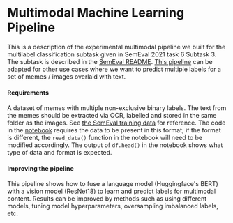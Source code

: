 # Multimodal Machine Learning Pipeline

This is a description of the experimental multimodal pipeline we built for the multilabel classification subtask given in SemEval 2021 task 6 Subtask 3. The subtask is described in the [SemEval README](README.md). [This pipeline](SemEval-subtask3.ipynb) can be adapted for other use cases where we want to predict multiple labels for a set of memes  / images overlaid with text. 

#### Requirements

A dataset of memes with multiple non-exclusive binary labels. The text from the memes should be extracted via OCR, labelled and stored in the same folder as the images. See [the SemEval training data](training_set_task3/) for reference. The code in the [notebook](SemEval-subtask3.ipynb) requires the data to be present in this format; if the format is different, the `read_data()` function in the notebook will need to be modified accordingly. The output of `df.head()` in the notebook shows what type of data and format is expected. 

#### Improving the pipeline

This pipeline shows how to fuse a language model (Huggingface's BERT) with a vision model (ResNet18) to learn and predict labels for multimodal content. Results can be improved by methods such as using different models, tuning model hyperparameters, oversampling imbalanced labels, etc. 